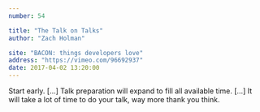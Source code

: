 ```yaml
---
number: 54

title: "The Talk on Talks"
author: "Zach Holman"

site: "BACON: things developers love"
address: "https://vimeo.com/96692937"
date: 2017-04-02 13:20:00
---
```


Start early. […] Talk preparation will expand to fill all available time. […] It will take a lot of time to do your talk, way more thank you think.
